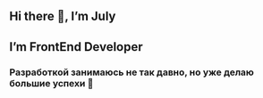 ## Hi there 👋, I’m July
## I’m FrontEnd Developer

### Разработкой занимаюсь не так давно, но уже делаю большие успехи :muscle:
